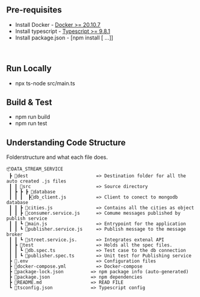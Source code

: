 ## Pre-requisites

- Install Docker - [Docker >= 20.10.7](https://docs.docker.com/get-docker/)
- Install typescript - [Typescript >= 9.8.1](https://www.npmjs.com/package/typescript)
- Install package.json - [npm install [<package-spec> ...]]

<br/>

##  Run Locally
- npx ts-node src/main.ts

## Build & Test
- npm run build
- npm run test

## Understanding Code Structure
Folderstructure and what each file does. 
```
📦DATA_STREAM_SERVICE
 ┣ 📂dest                         => Destination folder for all the auto created .js files
 ┃ ┃ 📂src                        => Source directory
 ┃ ┣ ┣ ┣ 📂database
 ┃ ┃ ┃  ┣📜db_client.js           => Client to conect to mongodb database 
 ┃ ┃ ┣ 📜cities.js                => Contains all the cities as object
 ┃ ┃ ┣ 📜consumer.service.js      => Comume messages published by publish service
 ┃ ┃ ┗ 📜main.js                  => Entrypoint for the application
 ┃ ┃ ┗ 📜publisher.service.js     => Publish message to the message broker 
 ┃ ┃ ┗ 📜street.service.js.       => Integrates extenal API 
 ┃ ┣ 📂test                       => Holds all the spec files.
 ┃ ┃ ┗ 📜db.spec.ts               => Test case to the db connection
 ┃ ┃ ┗ 📜publisher.spec.ts        => Unit test for Publishing service
 ┣ 📜.env                         => Configuration files
 ┣ 📜docker-compose.yml           => Docker-compose
 ┣ 📜package-lock.json          => npm package info (auto-generated)
 ┣ 📜package.json               => npm dependencies
 ┣ 📜README.md                  => READ FILE
 ┗ 📜tsconfig.json              => Typescript config
 ```